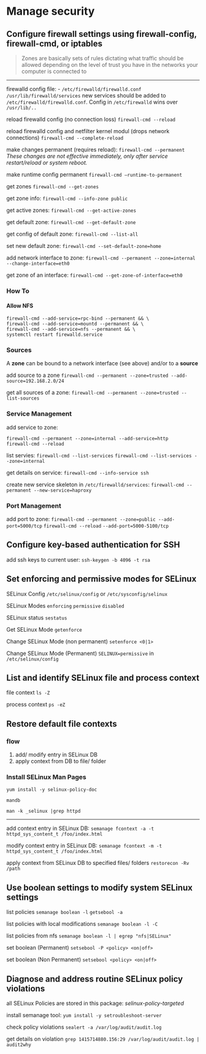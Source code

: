 # Manage security

## Configure firewall settings using firewall-config, firewall-cmd, or iptables

>Zones are basically sets of rules dictating what traffic should be allowed depending on the level of trust you have in the networks your computer is connected to

---

firewalld config file: - `/etc/firewalld/firewalld.conf` `/usr/lib/firewalld/services`
new services should be added to `/etc/firewalld/firewalld.conf`. Config in `/etc/firewalld` wins over `/usr/lib/..`

reload firewalld config (no connection loss) `firewall-cmd --reload`

reload firewalld config and netfilter kernel modul (drops network connections) `firewall-cmd --complete-reload`

make changes permanent (requires reload): `firewall-cmd --permanent` 
*These changes are not effective immediately, only after service restart/reload or system reboot.* 

make runtime config permanent `firewall-cmd –runtime-to-permanent`

get zones `firewall-cmd --get-zones`

get zone info: `firewall-cmd --info-zone public`

get active zones: `firewall-cmd --get-active-zones`

get default zone: `firewall-cmd --get-default-zone`

get config of default zone: `firewall-cmd --list-all`

set new default zone: `firewall-cmd --set-default-zone=home`

add network interface to zone: `firewall-cmd --permanent --zone=internal --change-interface=eth0`

get zone of an interface: `firewall-cmd --get-zone-of-interface=eth0`

### How To

#### Allow NFS
```
firewall-cmd --add-service=rpc-bind --permanent && \
firewall-cmd --add-service=mountd --permanent && \
firewall-cmd --add-service=nfs --permanent && \
systemctl restart firewalld.service
```

### Sources

A **zone** can be bound to a network interface (see above) and/or to a **source**

add source to a zone `firewall-cmd --permanent --zone=trusted --add-source=192.168.2.0/24`

get all sources of a zone: `firewall-cmd --permanent --zone=trusted --list-sources`

### Service Management

add service to zone:

```
firewall-cmd --permanent --zone=internal --add-service=http
firewall-cmd --reload
```

list servies: `firewall-cmd --list-services` `firewall-cmd --list-services --zone=internal`

get details on service: `firewall-cmd --info-service ssh`

create new service skeleton in `/etc/firewalld/services`: `firewall-cmd --permanent --new-service=haproxy`

### Port Management

add port to zone: `firewall-cmd --permanent --zone=public --add-port=5000/tcp` `firewall-cmd --reload` `--add-port=5000-5100/tcp`

## Configure key-based authentication for SSH

add ssh keys to current user: `ssh-keygen -b 4096 -t rsa` 

## Set enforcing and permissive modes for SELinux
SELinux Config `/etc/selinux/config` or `/etc/sysconfig/selinux`

SELinux Modes `enforcing` `permissive` `disabled`

SELinux status `sestatus`

Get SELinux Mode `getenforce`

Change SELinux Mode (non permanent) `setenforce <0|1>`

Change SELinux Mode (Permanent) `SELINUX=permissive` in `/etc/selinux/config`

## List and identify SELinux file and process context
file context `ls -Z`

process context `ps -eZ`
## Restore default file contexts
### flow
1. add/ modify entry in SELinux DB
2. apply context from DB to file/ folder

### Install SELinux Man Pages
`yum install -y selinux-policy-doc  `

`mandb`

`man -k _selinux |grep httpd`

---

add context entry in SELinux DB: `semanage fcontext -a -t httpd_sys_content_t /foo/index.html`

modify context entry in SELinux DB: `semanage fcontext -m -t httpd_sys_content_t /foo/index.html`

apply context from SELinux DB to specified files/ folders `restorecon -Rv /path`

## Use boolean settings to modify system SELinux settings
list policies `semanage boolean -l` `getsebool -a`

list policies with local modifications `semanage boolean -l -C`

list policies from nfs `semanage boolean -l | egrep "nfs|SELinux"`

set boolean (Permanent) `setsebool -P <policy> <on|off>`

set boolean (Non Permanent) `setsebool <policy> <on|off>`

## Diagnose and address routine SELinux policy violations

all SELinux Policies are stored in this package: *selinux-policy-targeted*

install semanage tool: `yum install -y setroubleshoot-server`

check policy violations `sealert -a /var/log/audit/audit.log`

get details on violation `grep 1415714880.156:29 /var/log/audit/audit.log | audit2why`
